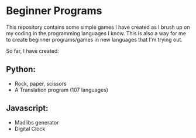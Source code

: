 # Beginner Programs
This repository contains some simple  games I have created as I brush up on my coding in the programming languages I know.
This is also a way for me to create beginner programs/games in new languages that I'm trying out. 

So far, I have created:
## Python:
- Rock, paper, scissors
- A Translation program (107 languages)

## Javascript:
- Madlibs generator
- Digital Clock
